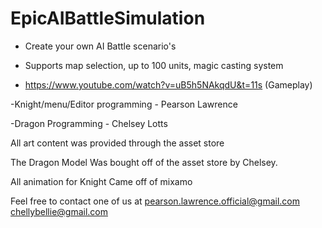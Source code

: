 # EpicAIBattleSimulation

- Create your own AI Battle scenario's 

- Supports map selection, up to 100 units, magic casting system

- https://www.youtube.com/watch?v=uB5h5NAkqdU&t=11s (Gameplay)

-Knight/menu/Editor programming - Pearson Lawrence

-Dragon Programming - Chelsey Lotts

All art content was provided through the asset store

The Dragon Model Was bought off of the asset store by Chelsey.

All animation for Knight Came off of mixamo


Feel free to contact one of us at pearson.lawrence.official@gmail.com chellybellie@gmail.com
